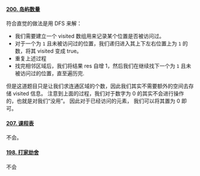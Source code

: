 #### [200. 岛屿数量](https://leetcode.cn/problems/number-of-islands/)

符合直觉的做法是用 DFS 来解：

- 我们需要建立一个 visited 数组用来记录某个位置是否被访问过。
- 对于一个为 `1` 且未被访问过的位置，我们递归进入其上下左右位置上为 `1` 的数，将其 visited 变成 true。
- 重复上述过程
- 找完相邻区域后，我们将结果 res 自增 1，然后我们在继续找下一个为 `1` 且未被访问过的位置，直至遍历完.

但是这道题目只是让我们求连通区域的个数，因此我们其实不需要额外的空间去存储 visited 信息。 注意到上面的过程，我们对于数字为 0 的其实不会进行操作的，也就是对我们“没用”。 因此对于已经访问的元素， 我们可以将其置为 0 即可。



#### [207. 课程表](https://leetcode.cn/problems/course-schedule/)

不会。



#### [198. 打家劫舍](https://leetcode.cn/problems/house-robber/)

不会
